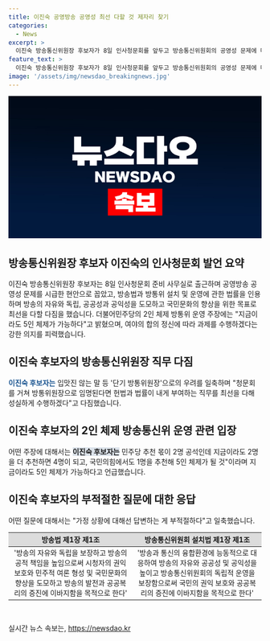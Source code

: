 ```yaml
---
title: 이진숙 공영방송 공영성 최선 다할 것 제자리 찾기
categories:
  - News
excerpt: >
  이진숙 방송통신위원장 후보자가 8일 인사청문회를 앞두고 방송통신위원회의 공영성 문제에 대해 발언하며, 5인체제 가능성을 제기했다. 또한, 야당의 우려에 대해선 단기적 방통위원장이 될 것이 아니라며 이를 일축했으며, 2인체제 문제에 대해 민주당이 2명의 추천 몫을 지키고 있다. 추가 추천을 받으면 5인체제 가능이라고 설명했다. 이에 대한 관심이 집중되고 있다.
feature_text: >
  이진숙 방송통신위원장 후보자가 8일 인사청문회를 앞두고 방송통신위원회의 공영성 문제에 대해 발언하며, 5인체제 가능성을 제기했다. 또한, 야당의 우려에 대해선 단기적 방통위원장이 될 것이 아니라며 이를 일축했으며, 2인체제 문제에 대해 민주당이 2명의 추천 몫을 지키고 있다. 추가 추천을 받으면 5인체제 가능이라고 설명했다. 이에 대한 관심이 집중되고 있다.
image: '/assets/img/newsdao_breakingnews.jpg'
---
```


<p><img src="/assets/img/newsdao_breakingnews.jpg" alt="ontimetimes 속보" /></p>

<h2 data-ke-size="size26">방송통신위원장 후보자 이진숙의 인사청문회 발언 요약</h2>

<p data-ke-size="size16">이진숙 방송통신위원장 후보자는 8일 인사청문회 준비 사무실로 출근하며 공영방송 공영성 문제를 시급한 현안으로 꼽았고, 방송법과 방통위 설치 및 운영에 관한 법률을 인용하며 방송의 자유와 독립, 공공성과 공익성을 도모하고 국민문화의 향상을 위한 목표로 최선을 다할 다짐을 했습니다. 더불어민주당의 2인 체제 방통위 운영 주장에는 "지금이라도 5인 체제가 가능하다"고 밝혔으며, 여야의 합의 정신에 따라 과제를 수행하겠다는 강한 의지를 피력했습니다.</p>

<h2 data-ke-size="size26">이진숙 후보자의 방송통신위원장 직무 다짐</h2>

<p data-ke-size="size16"><b><span style="color: #1a5490;">이진숙 후보자는</span></b> 입맛진 않는 말</b></span> 등 '단기 방통위원장'으로의 우려를 일축하며 "청문회를 거쳐 방통위원장으로 임명된다면 헌법과 법률이 내게 부여하는 직무를 최선을 다해 성실하게 수행하겠다"고 다짐했습니다.</p>

<h2 data-ke-size="size26">이진숙 후보자의 2인 체제 방송통신위 운영 관련 입장</h2>

<p data-ke-size="size16">어떤 주장에 대해서는 <b><span style="background-color: #21538527;">이진숙 후보자는</span></b> 민주당 추천 몫이 2명 공석인데 지금이라도 2명을 더 추천하면 4명이 되고, 국민의힘에서도 1명을 추천해 5인 체제가 될 것"이라며 지금이라도 5인 체제가 가능하다고 언급했습니다.</p>

<h2 data-ke-size="size26">이진숙 후보자의 부적절한 질문에 대한 응답</h2>

<p data-ke-size="size16">어떤 질문에 대해서는 "가정 상황에 대해선 답변하는 게 부적절하다"고 일축했습니다.</p>

<table>
  <thead>
    <tr>
      <th style="background-color: #dcdcdc; text-align: center;"><b>방송법 제1장 제1조</b></th>
      <th style="background-color: #dcdcdc; text-align: center;"><b>방송통신위원회 설치법 제1장 제1조</b></th>
    </tr>
  </thead>
  <tbody>
    <tr>
      <td style="text-align: center; height: 17px;">'방송의 자유와 독립을 보장하고 방송의 공적 책임을 높임으로써 시청자의 권익 보호와 민주적 여론 형성 및 국민문화의 향상을 도모하고 방송의 발전과 공공복리의 증진에 이바지함을 목적으로 한다'</td>
      <td style="text-align: center; height: 17px;">'방송과 통신의 융합환경에 능동적으로 대응하여 방송의 자유와 공공성 및 공익성을 높이고 방송통신위원회의 독립적 운영을 보장함으로써 국민의 권익 보호와 공공복리의 증진에 이바지함을 목적으로 한다'</td>
    </tr>
  </tbody>
</table>

<p data-ke-size="size16">&nbsp;</p>
실시간 뉴스 속보는, <a href="https://newsdao.kr" rel="dofollow">https://newsdao.kr</a>


